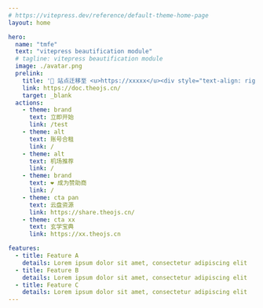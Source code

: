 ```yaml
---
# https://vitepress.dev/reference/default-theme-home-page
layout: home

hero:
  name: "tmfe"
  text: "vitepress beautification module"
  # tagline: vitepress beautification module
  image: ./avatar.png
  prelink:
    title: '🎉 站点迁移至 <u>https://xxxxx</u><div style="text-align: right; font-weight: bold;"><i class="fas fa-star" style="color: #FFD43B;"></i>Ctrl+D 快速收藏网址</div>'
    link: https://doc.theojs.cn/
    target: _blank
  actions:
    - theme: brand
      text: 立即开始
      link: /test
    - theme: alt
      text: 账号合租
      link: /
    - theme: alt
      text: 机场推荐
      link: /
    - theme: brand
      text: ❤️ 成为赞助商
      link: /
    - theme: cta pan
      text: 云盘资源
      link: https://share.theojs.cn/
    - theme: cta xx
      text: 玄学宝典
      link: https://xx.theojs.cn

features:
  - title: Feature A
    details: Lorem ipsum dolor sit amet, consectetur adipiscing elit
  - title: Feature B
    details: Lorem ipsum dolor sit amet, consectetur adipiscing elit
  - title: Feature C
    details: Lorem ipsum dolor sit amet, consectetur adipiscing elit
---
```


